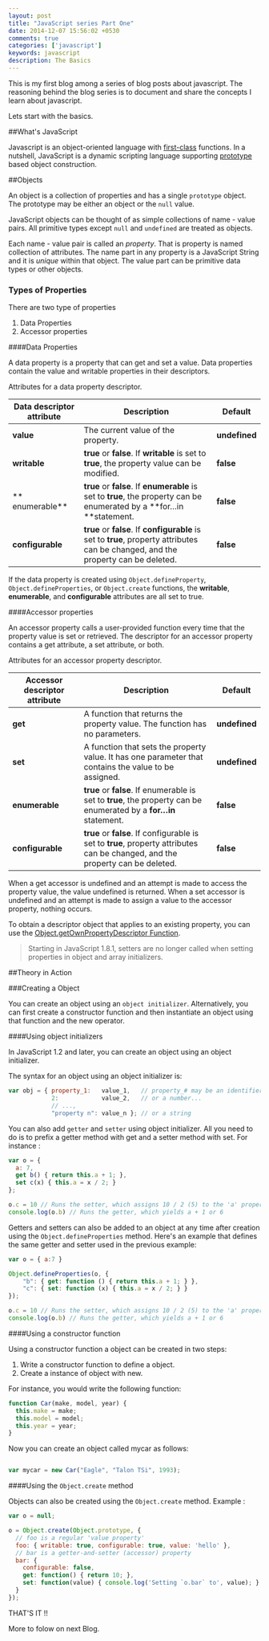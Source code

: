 ```yaml
---
layout: post
title: "JavaScript series Part One"
date: 2014-12-07 15:56:02 +0530
comments: true
categories: ['javascript']
keywords: javascript 
description: The Basics
---
```


This is my first blog among a series of blog posts about javascript. The reasoning behind the blog series is to document and share the concepts I learn about javascript.

Lets start with the basics.

##What's JavaScript

Javascript is an object-oriented language with [first-class](https://en.wikipedia.org/wiki/First-class_functions) functions. In a nutshell, JavaScript is a dynamic scripting language supporting [prototype](#section2) based object construction.

##Objects

An object is a collection of properties and has a single `prototype` object. The prototype may be either an object or the `null` value.

JavaScript objects can be thought of as simple collections of name - value pairs. All primitive types except `null` and `undefined` are treated as objects.

Each name - value pair is called an *property*. That is property is named collection of attributes. The name part in any property is a JavaScript String and it is *unique* within that object. The value part can be primitive data types or other objects.

### Types of Properties

There are two type of properties

1. Data Properties
2. Accessor properties

####Data Properties

A data property is a property that can get and set a value. Data properties contain the value and writable properties in their descriptors.

Attributes for a data property descriptor.

| Data descriptor attribute| Description | Default |
| -- | -- | -- |
| **value** | The current value of the property. | **undefined** |
| **writable** |**true** or **false**. If **writable** is set to **true**, the property value can be modified. | **false** |
|** enumerable** |**true** or **false**. If **enumerable** is set to **true**, the property can be enumerated by a **for…in **statement. | **false** |
| **configurable** |  **true** or **false**. If **configurable** is set to **true**, property attributes can be changed, and the property can be deleted. | **false** |

If the data property is created using `Object.defineProperty`, `Object.defineProperties`, or `Object.create` functions, the **writable**, **enumerable**, and **configurable** attributes are all set to true.

####Accessor properties

An accessor property calls a user-provided function every time that the property value is set or retrieved. The descriptor for an accessor property contains a get attribute, a set attribute, or both.

Attributes for an accessor property descriptor.

| Accessor descriptor attribute| Description | Default |
| -- | -- | -- |
| **get** | A function that returns the property value. The function has no parameters. | **undefined** |
| **set** | A function that sets the property value. It has one parameter that contains the value to be assigned.  | **undefined** |
| **enumerable** |**true** or **false**. If enumerable is set to **true**, the property can be enumerated by a **for…in** statement. | **false** |
| **configurable**|  **true** or **false**. If configurable is set to **true**, property attributes can be changed, and the property can be deleted. | **false** |

When a get accessor is undefined and an attempt is made to access the property value, the value undefined is returned. When a set accessor is undefined and an attempt is made to assign a value to the accessor property, nothing occurs.


To obtain a descriptor object that applies to an existing property, you can use the [Object.getOwnPropertyDescriptor Function](https://developer.mozilla.org/en-US/docs/Web/JavaScript/Reference/Global_Objects/Object/getOwnPropertyDescriptor).

>Starting in JavaScript 1.8.1, setters are no longer called when setting properties in object and array initializers.

##Theory in Action

###Creating a Object

You can create an object using an `object initializer`. Alternatively, you can first create a constructor function and then instantiate an object using that function and the new operator.

####Using object initializers

In JavaScript 1.2 and later, you can create an object using an object initializer.

The syntax for an object using an object initializer is:

``` js
var obj = { property_1:   value_1,   // property_# may be an identifier...
            2:            value_2,   // or a number...
            // ...,
            "property n": value_n }; // or a string
```

You can also add `getter` and `setter` using object initializer. All you need to do is to prefix a getter method with get and a setter method with set. For instance :

``` js
var o = {
  a: 7,
  get b() { return this.a + 1; },
  set c(x) { this.a = x / 2; }
};

o.c = 10 // Runs the setter, which assigns 10 / 2 (5) to the 'a' property
console.log(o.b) // Runs the getter, which yields a + 1 or 6
```
Getters and setters can also be added to an object at any time after creation using the `Object.defineProperties` method. Here's an example that defines the same getter and setter used in the previous example:

``` js
var o = { a:7 }

Object.defineProperties(o, {
    "b": { get: function () { return this.a + 1; } },
    "c": { set: function (x) { this.a = x / 2; } }
});

o.c = 10 // Runs the setter, which assigns 10 / 2 (5) to the 'a' property
console.log(o.b) // Runs the getter, which yields a + 1 or 6
```
####Using a constructor function

Using a constructor function a object can be created in two steps:

1. Write a constructor function to define a object.
2. Create a instance of object with new.

For instance, you would write the following function:

``` js
function Car(make, model, year) {
  this.make = make;
  this.model = model;
  this.year = year;
}

```

Now you can create an object called mycar as follows:

``` js

var mycar = new Car("Eagle", "Talon TSi", 1993);
```

####Using the `Object.create` method

Objects can also be created using the `Object.create` method. Example :

``` js
var o = null;

o = Object.create(Object.prototype, {
  // foo is a regular 'value property'
  foo: { writable: true, configurable: true, value: 'hello' },
  // bar is a getter-and-setter (accessor) property
  bar: {
    configurable: false,
    get: function() { return 10; },
    set: function(value) { console.log('Setting `o.bar` to', value); }
  }
});

```


THAT'S IT !!

More to folow on next Blog.
